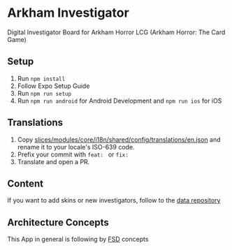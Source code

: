 # Arkham Investigator

Digital Investigator Board for Arkham Horror LCG (Arkham Horror: The Card Game)

## Setup

1. Run `npm install`
2. Follow Expo Setup Guide
3. Run `npm run setup`
4. Run `npm run android` for Android Development and `npm run ios` for iOS

## Translations

1. Copy [slices/modules/core/i18n/shared/config/translations/en.json](./slices/modules/core/i18n/shared/config/translations/en.json) and rename it to your locale's ISO-639 code.
2. Prefix your commit with `feat: ` or `fix: `
2. Translate and open a PR.

## Content

If you want to add skins or new investigators, follow to the [data repository](https://github.com/neizerth/ArkhamInvestigatorData)

## Architecture Concepts

This App in general is following by [FSD](https://github.com/feature-sliced) concepts